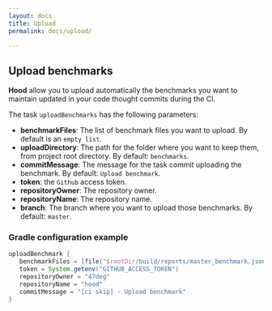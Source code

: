 ```yaml
---
layout: docs
title: Upload
permalink: docs/upload/

---
```


## Upload benchmarks

**Hood** allow you to upload automatically the benchmarks 
you want to maintain updated in your code thought commits during the CI.

The task `uploadBenchmarks` has the following parameters:
 - **benchmarkFiles**: The list of benchmark files you want to upload. By default is an `empty list`.
 - **uploadDirectory**: The path for the folder where you want to keep them, from project root directory. By default: `benchmarks`.
 - **commitMessage**: The message for the task commit uploading the benchmark. By default: `Upload benchmark`.
 - **token**: the `Github` access token.
 - **repositoryOwner**: The repository owner.
 - **repositoryName**: The repository name.
 - **branch**: The branch where you want to upload those benchmarks. By default: `master`.
 
 ### Gradle configuration example
 
 ```groovy
uploadBenchmark {
    benchmarkFiles = [file("$rootDir/build/reports/master_benchmark.json"), file("$rootDir/build/reports/libraries_benchmark.json")]
    token = System.getenv("GITHUB_ACCESS_TOKEN")
    repositoryOwner = "47deg"
    repositoryName = "hood"
    commitMessage = "[ci skip] - Upload benchmark"
}
```